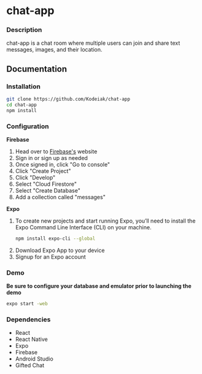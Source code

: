 # chat-app

### Description

chat-app is a chat room where multiple users can join and share text messages, images, and their location.

## Documentation

### Installation

```bash
git clone https://github.com/Kodeiak/chat-app
cd chat-app
npm install
```

### Configuration

**Firebase**
1. Head over to [Firebase's](https://firebase.google.com/) website
2. Sign in or sign up as needed
3. Once signed in, click "Go to console"
4. Click "Create Project"
5. Click "Develop"
6. Select "Cloud Firestore"
7. Select "Create Database"
8. Add a collection called "messages"

**Expo**

1. To create new projects and start running Expo, you’ll need to install the Expo Command Line Interface (CLI) on your machine.
	```bash
	npm install expo-cli --global
	```
2. Download Expo App to your device 
3. Signup for an Expo account

### Demo

**Be sure to configure your database and emulator prior to launching the demo**

```bash
expo start -web
``` 

### Dependencies 

- React
- React Native
- Expo
- Firebase
- Android Studio
- Gifted Chat